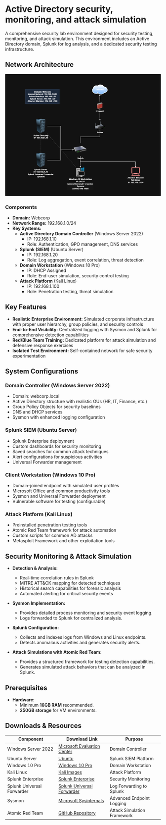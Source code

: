 # **Active Directory security, monitoring, and attack simulation**  

A comprehensive security lab environment designed for security testing, monitoring, and attack simulation. This environment includes an Active Directory domain, Splunk for log analysis, and a dedicated security testing infrastructure.  

## **Network Architecture**  

![Network Infrastructure](./assets/network-diagram.png)  

### **Components**

- **Domain:** Webcorp
- **Network Range:** 192.168.1.0/24
- **Key Systems:**
  - **Active Directory Domain Controller** (Windows Server 2022)
    - IP: 192.168.1.10
    - Role: Authentication, GPO management, DNS services
  - **Splunk (SIEM)** (Ubuntu Server)
    - IP: 192.168.1.20
    - Role: Log aggregation, event correlation, threat detection
  - **Domain Workstation** (Windows 10 Pro)
    - IP: DHCP Assigned
    - Role: End-user simulation, security control testing
  - **Attack Platform** (Kali Linux)
    - IP: 192.168.1.100
    - Role: Penetration testing, threat simulation

## **Key Features**

- **Realistic Enterprise Environment:** Simulated corporate infrastructure with proper user hierarchy, group policies, and security controls
- **End-to-End Visibility:** Centralized logging with Sysmon and Splunk for comprehensive detection capabilities
- **Red/Blue Team Training:** Dedicated platform for attack simulation and defensive response exercises
- **Isolated Test Environment:** Self-contained network for safe security experimentation

## **System Configurations**

### **Domain Controller (Windows Server 2022)**
- Domain: webcorp.local
- Active Directory structure with realistic OUs (HR, IT, Finance, etc.)
- Group Policy Objects for security baselines
- DNS and DHCP services
- Sysmon with enhanced logging configuration

### **Splunk SIEM (Ubuntu Server)**
- Splunk Enterprise deployment
- Custom dashboards for security monitoring
- Saved searches for common attack techniques
- Alert configurations for suspicious activities
- Universal Forwarder management

### **Client Workstation (Windows 10 Pro)**
- Domain-joined endpoint with simulated user profiles
- Microsoft Office and common productivity tools
- Sysmon and Universal Forwarder deployment
- Vulnerable software for testing (configurable)

### **Attack Platform (Kali Linux)**
- Preinstalled penetration testing tools
- Atomic Red Team framework for attack automation
- Custom scripts for common AD attacks
- Metasploit Framework and other exploitation tools

## **Security Monitoring & Attack Simulation**  

- **Detection & Analysis:**
  - Real-time correlation rules in Splunk
  - MITRE ATT&CK mapping for detected techniques
  - Historical search capabilities for forensic analysis
  - Automated alerting for critical security events

- **Sysmon Implementation:**  
  - Provides detailed process monitoring and security event logging.  
  - Logs forwarded to Splunk for centralized analysis.  

- **Splunk Configuration:**  
  - Collects and indexes logs from Windows and Linux endpoints.  
  - Detects anomalous activities and generates security alerts.  

- **Attack Simulations with Atomic Red Team:**  
  - Provides a structured framework for testing detection capabilities.  
  - Generates simulated attack behaviors that can be analyzed in Splunk.
 
## **Prerequisites**  

- **Hardware:**  
  - Minimum **16GB RAM** recommended.  
  - **250GB storage** for VM environments.  

## **Downloads & Resources**

| **Component** | **Download Link** | **Purpose** |
|---------------|-------------------|-------------|
| Windows Server 2022 | [Microsoft Evaluation Center](https://www.microsoft.com/en-us/evalcenter/evaluate-windows-server-2025) | Domain Controller |
| Ubuntu Server | [Ubuntu](https://ubuntu.com/download/server) | Splunk SIEM Platform |
| Windows 10 Pro | [Windows 10 Pro](https://www.microsoft.com/en-ca/software-download/windows10) | Domain Workstation |
| Kali Linux | [Kali Images](https://www.kali.org/get-kali/#kali-installer-images) | Attack Platform |
| Splunk Enterprise | [Splunk Enterprise](https://www.splunk.com/en_us/download/splunk-enterprise.html) | Security Monitoring |
| Splunk Universal Forwarder    | [Splunk Universal Forwarder](https://www.splunk.com/en_us/download/universal-forwarder.html) | Log Forwarding to Splunk           |
| Sysmon | [Microsoft Sysinternals](https://learn.microsoft.com/en-us/sysinternals/downloads/sysmon) | Advanced Endpoint Logging |
| Atomic Red Team | [GitHub Repository](https://github.com/redcanaryco/atomic-red-team) | Attack Simulation Framework |

 
